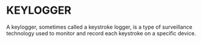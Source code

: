 # KEYLOGGER
A keylogger, sometimes called a keystroke logger, is a type of surveillance technology used to monitor and record each keystroke on a specific device.
